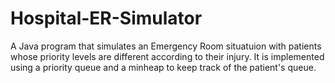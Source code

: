 # Hospital-ER-Simulator
A Java program that simulates an Emergency Room situatuion with patients whose priority levels are different according to their injury.
It is implemented using a priority queue and a minheap to keep track of the patient's queue.
